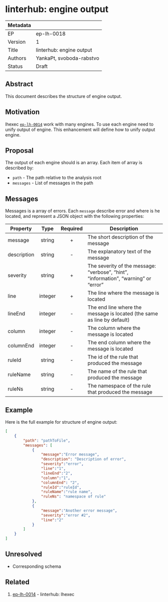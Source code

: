 # linterhub: engine output

| Metadata     |                                         |
| ------------ |-----------------------------------------|
| EP           | ep-lh-0018                              |
| Version      | 1                                       |
| Title        | linterhub: engine output                |
| Authors      | YankaPt, svoboda-rabstvo                |
| Status       | Draft                                   |

## Abstract

This document describes the structure of engine output.

## Motivation

lhexec [`ep-lh-0014`](#related) work with many engines. To use each engine need to unify output of engine. This enhancement will define how to unify output engine.

## Proposal

The output of each engine should is an array. Each item of array is described by:

- `path` - The path relative to the analysis root
- `messages` - List of messages in the path

## Messages

Messages is a array of errors. Each `message` describe error and where is he located, and represent a JSON object with the following properties:

| Property    | Type     | Required | Description |
| -           | :-:      | :-:      | -           |
| message     | string   | +        | The short description of the message |
| description | string   | -        | The explanatory text of the message  |
| severity    | string   | +        | The severity of the message: “verbose”, “hint”, “information”, “warning” or “error” |
| line        | integer  | +        | The line where the message is located|
| lineEnd     | integer  | -        | The end line where the message is located (the same as line by default)|
| column      | integer  | -        | The column where the message is located |
| columnEnd   | integer  | -        | The end column where the message is located |
| ruleId      | string   | -        | The id of the rule that produced the message |
| ruleName    | string   | -        | The name of the rule that produced the message |
| ruleNs      | string   | -        | The namespace of the rule that produced the message |

## Example

Here is the full example for structure of engine output:

```json
[
    {
        "path": "pathToFile",
        "messages": [
            {
                "message":"Error message",
                "description": "Description of error",
                "severity":"error",
                "line":"1",
                "lineEnd":"2",
                "column":"1",
                "columnEnd": "2",
                "ruleId":"ruleId",
                "ruleName":"rule name",
                "ruleNs": "namespace of rule"
            },
            {
                "message":"Another error message",
                "severity":"error #2",
                "line":"2"
            }
        ]
    }
]
```

## Unresolved

- Corresponding schema

## Related

1. [ep-lh-0014](ep-lh-0014.md) - linterhub: lhexec

